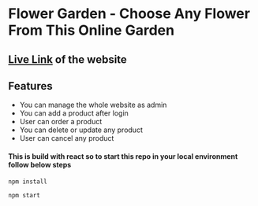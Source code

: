 # Flower Garden - Choose Any Flower From This Online Garden

## [Live Link](https://flower-garden-403eb.web.app/) of the website

## Features

- You can manage the whole website as admin
- You can add a product after login
- User can order a product
- You can delete or update any product
- User can cancel any product

#### This is build with react so to start this repo in your local environment follow below steps

```sh
npm install
```

```sh
npm start
```
